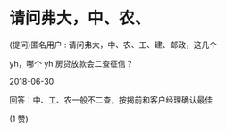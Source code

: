 # 请问弗大，中、农、

(提问)匿名用户 : 请问弗大，中、农、工、建、邮政，这几个

yh，哪个 yh 房贷放款会二查征信？

2018-06-30

回答：中、工、农一般不二查，按揭前和客户经理确认最佳

(1 赞)